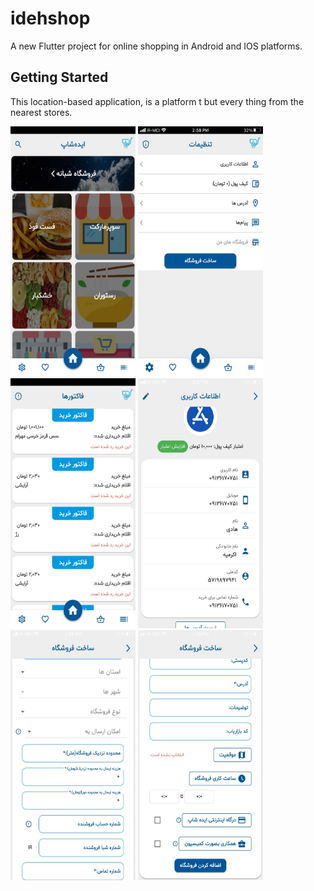 # idehshop

A new Flutter project for online shopping in Android and IOS platforms.

## Getting Started

This location-based application, is a platform t but every thing from the nearest stores.



<img src="https://github.com/MahdiGharooni/taskimages/blob/main/idehshop1.jpeg" width="200" height="400" />


<img src="https://github.com/MahdiGharooni/taskimages/blob/main/idehshop2.jpeg" width="200" height="400" />



<img src="https://github.com/MahdiGharooni/taskimages/blob/main/idehshop3.jpeg" width="200" height="400" />


<img src="https://github.com/MahdiGharooni/taskimages/blob/main/idehshop4.jpeg" width="200" height="400" />


<img src="https://github.com/MahdiGharooni/taskimages/blob/main/idehshop5.jpeg" width="200" height="400" />


<img src="https://github.com/MahdiGharooni/taskimages/blob/main/idehshop6.jpeg" width="200" height="400" />
